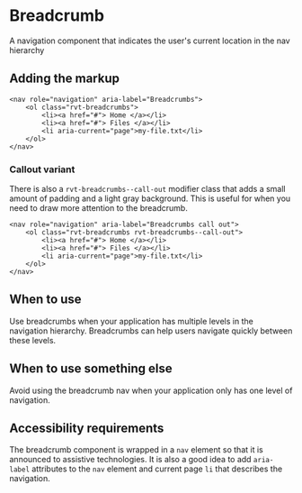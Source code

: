 # Breadcrumb

A navigation component that indicates the user's current location in the nav hierarchy

## Adding the markup

```
<nav role="navigation" aria-label="Breadcrumbs">
    <ol class="rvt-breadcrumbs">
        <li><a href="#"> Home </a></li>
        <li><a href="#"> Files </a></li>
        <li aria-current="page">my-file.txt</li>
    </ol>
</nav>
```

### Callout variant

There is also a `rvt-breadcrumbs--call-out` modifier class that adds a small amount of padding and a light gray background. This is useful for when you need to draw more attention to the breadcrumb.

```
<nav role="navigation" aria-label="Breadcrumbs call out">
    <ol class="rvt-breadcrumbs rvt-breadcrumbs--call-out">
        <li><a href="#"> Home </a></li>
        <li><a href="#"> Files </a></li>
        <li aria-current="page">my-file.txt</li>
    </ol>
</nav>
```

## When to use

Use breadcrumbs when your application has multiple levels in the navigation hierarchy. Breadcrumbs can help users navigate quickly between these levels.

## When to use something else

Avoid using the breadcrumb nav when your application only has one level of navigation.

## Accessibility requirements

The breadcrumb component is wrapped in a `nav` element so that it is announced to assistive technologies. It is also a good idea to add `aria-label` attributes to the `nav` element and current page `li` that describes the navigation.